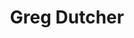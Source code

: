---
layout      : member
bodyid      : "members"
bodyclass   : "content"

title       : "Greg Dutcher"
photo       : "greg.jpg"
description : "Technologist, Musician, Artist"
quote       : 

links:
 - url      : "https://github.com/syntactical/"
   icon     : "fa-github"
 - url      : "https://twitter.com/greg_dutcher"
   icon     : "fa-twitter"
 - url      : "http://syntactical.org/"
   icon     : "fa-globe"

interviewed : 
---